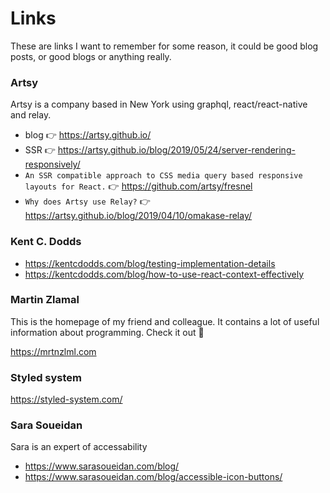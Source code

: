 # Links

These are links I want to remember for some reason, it could be good blog posts, or good blogs or anything really. 

### Artsy

Artsy is a company based in New York using graphql, react/react-native and relay.

- blog 👉 https://artsy.github.io/
- SSR 👉 https://artsy.github.io/blog/2019/05/24/server-rendering-responsively/
- `An SSR compatible approach to CSS media query based responsive layouts for React.` 👉 https://github.com/artsy/fresnel
- `Why does Artsy use Relay?` 👉 https://artsy.github.io/blog/2019/04/10/omakase-relay/


### Kent C. Dodds

- https://kentcdodds.com/blog/testing-implementation-details
- https://kentcdodds.com/blog/how-to-use-react-context-effectively

### Martin Zlamal

This is the homepage of my friend and colleague. It contains a lot of useful information about programming. Check it out 🙂

https://mrtnzlml.com

### Styled system

https://styled-system.com/

### Sara Soueidan

Sara is an expert of accessability

- https://www.sarasoueidan.com/blog/
- https://www.sarasoueidan.com/blog/accessible-icon-buttons/
